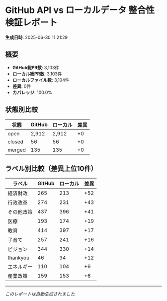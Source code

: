 # GitHub API vs ローカルデータ 整合性検証レポート

**生成日時**: 2025-06-30 11:21:29

## 概要

- **GitHub総PR数**: 3,103件
- **ローカル総PR数**: 3,103件
- **ローカルファイル数**: 3,104件
- **差異**: 0件
- **カバレッジ**: 100.0%

## 状態別比較

| 状態 | GitHub | ローカル | 差異 |
|------|--------|----------|------|
| open | 2,912 | 2,912 | +0 |
| closed | 56 | 56 | +0 |
| merged | 135 | 135 | +0 |

## ラベル別比較（差異上位10件）

| ラベル | GitHub | ローカル | 差異 |
|--------|--------|----------|------|
| 経済財政 | 265 | 213 | +52 |
| 行政改革 | 274 | 231 | +43 |
| その他政策 | 437 | 396 | +41 |
| 医療 | 193 | 174 | +19 |
| 教育 | 414 | 397 | +17 |
| 子育て | 257 | 241 | +16 |
| ビジョン | 344 | 330 | +14 |
| thankyou | 46 | 34 | +12 |
| エネルギー | 110 | 104 | +6 |
| 産業政策 | 159 | 153 | +6 |

---
*このレポートは自動生成されました*